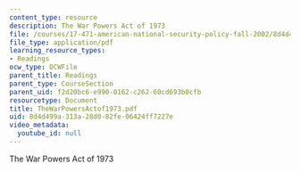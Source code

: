 ```yaml
---
content_type: resource
description: The War Powers Act of 1973
file: /courses/17-471-american-national-security-policy-fall-2002/8d4d499a313a28d082fe06424ff7227e_TheWarPowersActof1973.pdf
file_type: application/pdf
learning_resource_types:
- Readings
ocw_type: OCWFile
parent_title: Readings
parent_type: CourseSection
parent_uid: f2d20bc6-e990-0162-c262-60cd693b0cfb
resourcetype: Document
title: TheWarPowersActof1973.pdf
uid: 8d4d499a-313a-28d0-82fe-06424ff7227e
video_metadata:
  youtube_id: null
---
```

The War Powers Act of 1973

